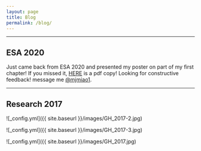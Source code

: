 ```yaml
---
layout: page
title: Blog
permalink: /blog/
---
```


---
ESA 2020
---
Just came back from ESA 2020 and presented my poster on part of my first chapter! If you missed it, [HERE](https://uwmadison.box.com/s/t808bppvnhtinvsk1fia2mba74lo0mrg) is a pdf copy! Looking for constructive feedback! message me [@mjmiao1](https://twitter.com/mjmiao1). 


---
Research 2017
---
![_config.yml]({{ site.baseurl }}/images/GH_2017-2.jpg)

![_config.yml]({{ site.baseurl }}/images/GH_2017-3.jpg)

![_config.yml]({{ site.baseurl }}/images/GH_2017.jpg)


